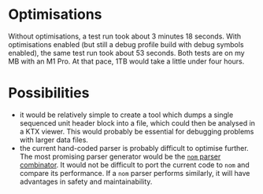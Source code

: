 
# Optimisations

Without optimisations, a test run took about 3 minutes 18 seconds. With optimisations enabled (but still a debug profile build with debug symbols enabled), the same test run took about 53 seconds. Both tests are on my MB with an M1 Pro. At that pace, 1TB would take a little under four hours.

# Possibilities

- it would be relatively simple to create a tool which dumps a single sequenced unit header block into a file, which could then be analysed in a KTX viewer. This would probably be essential for debugging problems with larger data files.
- the current hand-coded parser is probably difficult to optimise further. The most promising parser generator would be the [`nom` parser combinator](https://github.com/rust-bakery/nom). It would not be difficult to port the current code to `nom` and compare its performance. If a `nom` parser performs similarly, it will have advantages in safety and maintainability.
